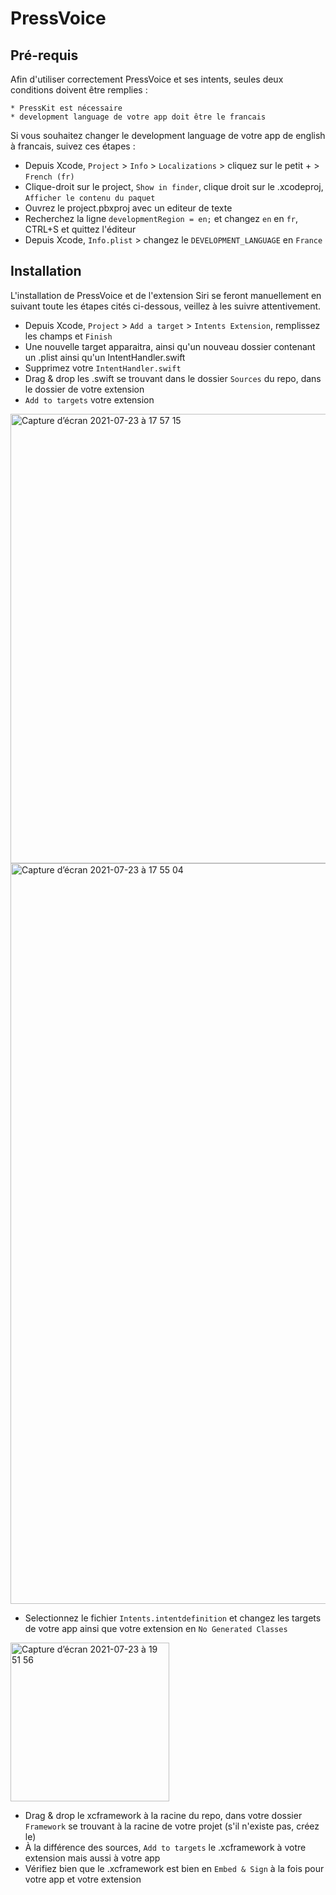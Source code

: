 # PressVoice

## Pré-requis

Afin d'utiliser correctement PressVoice et ses intents, seules deux conditions doivent être remplies :
  
    * PressKit est nécessaire
    * development language de votre app doit être le francais

Si vous souhaitez changer le development language de votre app de english à francais, suivez ces étapes :
  - Depuis Xcode, ```Project``` > ```Info``` > ```Localizations``` > cliquez sur le petit + > ```French (fr)```
  - Clique-droit sur le project, ```Show in finder```, clique droit sur le .xcodeproj, ```Afficher le contenu du paquet```
  - Ouvrez le project.pbxproj avec un editeur de texte
  - Recherchez la ligne ```developmentRegion = en;``` et changez ```en``` en ```fr```, CTRL+S et quittez l'éditeur
  - Depuis Xcode, ```Info.plist``` > changez le ```DEVELOPMENT_LANGUAGE``` en ```France```

## Installation

L'installation de PressVoice et de l'extension Siri se feront manuellement en suivant toute les étapes cités ci-dessous, veillez à les suivre attentivement.

 * Depuis Xcode, ```Project``` > ```Add a target``` > ```Intents Extension```, remplissez les champs et ```Finish```
 * Une nouvelle target apparaitra, ainsi qu'un nouveau dossier contenant un .plist ainsi qu'un IntentHandler.swift
 * Supprimez votre ```IntentHandler.swift```
 * Drag & drop les .swift se trouvant dans le dossier ```Sources``` du repo, dans le dossier de votre extension
 * ```Add to targets``` votre extension
 <img width="719" alt="Capture d’écran 2021-07-23 à 17 57 15" src="https://user-images.githubusercontent.com/72382446/126809255-77cbddce-c89a-417a-b8b8-e74876042773.png">
 <img width="1185" alt="Capture d’écran 2021-07-23 à 17 55 04" src="https://user-images.githubusercontent.com/72382446/126808856-1d436671-8417-455e-a6b4-c5e3126b75ac.png">
 
 * Selectionnez le fichier ```Intents.intentdefinition``` et changez les targets de votre app ainsi que votre extension en ```No Generated Classes```
 <img width="254" alt="Capture d’écran 2021-07-23 à 19 51 56" src="https://user-images.githubusercontent.com/72382446/126821834-215ca7ea-d55a-4ea1-9e7c-2982d0c72bea.png">
 
 * Drag & drop le xcframework à la racine du repo, dans votre dossier ```Framework``` se trouvant à la racine de votre projet (s'il n'existe pas, créez le)
 * À la différence des sources, ```Add to targets``` le .xcframework à votre extension mais aussi à votre app
 * Vérifiez bien que le .xcframework est bien en ```Embed & Sign``` à la fois pour votre app et votre extension




